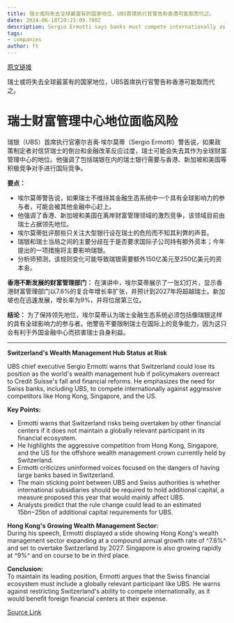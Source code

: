 ```yaml
---
title: 瑞士或将失去全球最富有的国家地位，UBS首席执行官警告称香港可能取而代之。
date: 2024-06-18T20:21:09.780Z
description: Sergio Ermotti says banks must compete internationally as debate rages over direction of country’s financial reforms
tags: 
- companies
author: ft
---
```


[原文链接](https://ft.com/content/164eb6dd-f9ed-45a3-9830-117a3da51499)

瑞士或将失去全球最富有的国家地位，UBS首席执行官警告称香港可能取而代之。

# 瑞士财富管理中心地位面临风险

瑞银（UBS）首席执行官塞尔吉奥·埃尔莫蒂（Sergio Ermotti）警告说，如果政策制定者对信贷瑞士的倒台和金融改革反应过度，瑞士可能会失去其作为全球财富管理中心的地位。他强调了包括瑞银在内的瑞士银行需要与香港、新加坡和美国等积极竞争对手进行国际竞争。

**要点：**
- 埃尔莫蒂警告说，如果瑞士不维持其金融生态系统中一个具有全球影响力的参与者，可能会被其他金融中心赶上。
- 他强调了香港、新加坡和美国在离岸财富管理领域的激烈竞争，该领域目前由瑞士占据领先地位。
- 埃尔莫蒂批评那些只关注大型银行设在瑞士的危险而不知其利弊的声音。
- 瑞银和瑞士当局之间的主要分歧在于是否要求国际子公司持有额外资本；今年提出的一项措施将主要影响瑞银。
- 分析师预测，该规则变化可能导致瑞银需要额外150亿美元至250亿美元的资本金。

**香港不断发展的财富管理部门：**
在演讲中，埃尔莫蒂展示了一张幻灯片，显示香港财富管理部门以7.6%的复合年增长率扩张，并预计到2027年将超越瑞士。新加坡也在迅速发展，增长率为9%，并将位居第三位。

**结论：**
为了保持领先地位，埃尔莫蒂认为瑞士金融生态系统必须包括像瑞银这样的具有全球影响力的参与者。他警告不要限制瑞士在国际上的竞争能力，因为这只会有利于外国金融中心而损害瑞士自身利益。

---

 **Switzerland's Wealth Management Hub Status at Risk**  

UBS chief executive Sergio Ermotti warns that Switzerland could lose its position as the world's wealth management hub if policymakers overreact to Credit Suisse's fall and financial reforms. He emphasizes the need for Swiss banks, including UBS, to compete internationally against aggressive competitors like Hong Kong, Singapore, and the US.

**Key Points:**  
- Ermotti warns that Switzerland risks being overtaken by other financial centers if it does not maintain a globally relevant participant in its financial ecosystem.
- He highlights the aggressive competition from Hong Kong, Singapore, and the US for the offshore wealth management crown currently held by Switzerland.
- Ermotti criticizes uninformed voices focused on the dangers of having large banks based in Switzerland.
- The main sticking point between UBS and Swiss authorities is whether international subsidiaries should be required to hold additional capital, a measure proposed this year that would mainly affect UBS.
- Analysts predict that the rule change could lead to an estimated $15bn-$25bn of additional capital requirements for UBS.

**Hong Kong's Growing Wealth Management Sector:**  
During his speech, Ermotti displayed a slide showing Hong Kong's wealth management sector expanding at a compound annual growth rate of ^7.6%^ and set to overtake Switzerland by 2027. Singapore is also growing rapidly at ^9%^ and on course to be in third place.

**Conclusion:**  
To maintain its leading position, Ermotti argues that the Swiss financial ecosystem must include a globally relevant participant like UBS. He warns against restricting Switzerland's ability to compete internationally, as it would benefit foreign financial centers at their expense.

[Source Link](https://ft.com/content/164eb6dd-f9ed-45a3-9830-117a3da51499)

